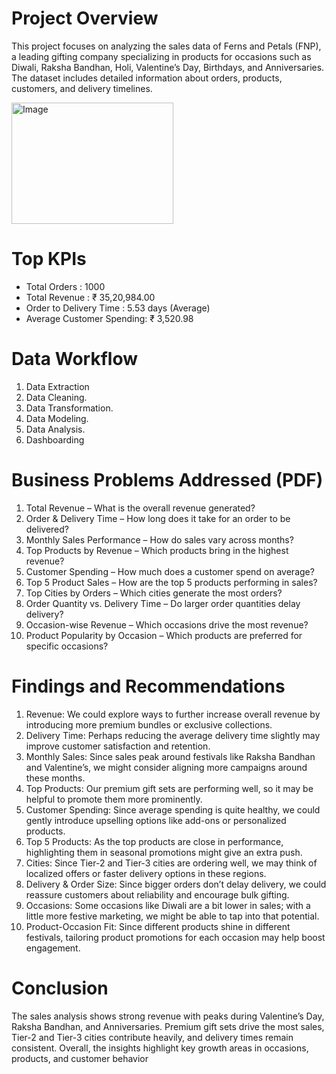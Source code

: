 # Project Overview

This project focuses on analyzing the sales data of Ferns and Petals (FNP), a leading gifting company specializing in products for occasions such as Diwali, Raksha Bandhan, Holi, Valentine’s Day, Birthdays, and Anniversaries. The dataset includes detailed information about orders, products, customers, and delivery timelines.

<img width="259" height="194" alt="Image" src="https://github.com/user-attachments/assets/1a21c6a5-aeb8-4af0-bea1-1e877ed518e3" />

# Top KPIs
* Total Orders : 1000
* Total Revenue : ₹ 35,20,984.00
* Order to Delivery Time : 5.53 days (Average)
* Average Customer Spending: ₹ 3,520.98

# Data Workflow 
1. Data Extraction
2. Data Cleaning.
3. Data Transformation.
4. Data Modeling.
5. Data Analysis.
6. Dashboarding

# Business Problems Addressed (PDF)
1. Total Revenue – What is the overall revenue generated?
2. Order & Delivery Time – How long does it take for an order to be delivered?
3. Monthly Sales Performance – How do sales vary across months?
4. Top Products by Revenue – Which products bring in the highest revenue?
5. Customer Spending – How much does a customer spend on average?
6. Top 5 Product Sales – How are the top 5 products performing in sales?
7. Top Cities by Orders – Which cities generate the most orders?
8. Order Quantity vs. Delivery Time – Do larger order quantities delay delivery?
9. Occasion-wise Revenue – Which occasions drive the most revenue?
10. Product Popularity by Occasion – Which products are preferred for specific occasions?

# Findings and Recommendations 
1. Revenue: We could explore ways to further increase overall revenue by introducing more premium bundles or exclusive collections.
2. Delivery Time: Perhaps reducing the average delivery time slightly may improve customer satisfaction and retention.
3. Monthly Sales: Since sales peak around festivals like Raksha Bandhan and Valentine’s, we might consider aligning more campaigns around these months.
4. Top Products: Our premium gift sets are performing well, so it may be helpful to promote them more prominently.
5. Customer Spending: Since average spending is quite healthy, we could gently introduce upselling options like add-ons or personalized products.
6. Top 5 Products: As the top products are close in performance, highlighting them in seasonal promotions might give an extra push.
7. Cities: Since Tier-2 and Tier-3 cities are ordering well, we may think of localized offers or faster delivery options in these regions.
8. Delivery & Order Size: Since bigger orders don’t delay delivery, we could reassure customers about reliability and encourage bulk gifting.
9. Occasions: Some occasions like Diwali are a bit lower in sales; with a little more festive marketing, we might be able to tap into that potential.
10. Product-Occasion Fit: Since different products shine in different festivals, tailoring product promotions for each occasion may help boost engagement.

# Conclusion
The sales analysis shows strong revenue with peaks during Valentine’s Day, Raksha Bandhan, and Anniversaries. Premium gift sets drive the most sales, Tier-2 and Tier-3 cities contribute heavily, and delivery times remain consistent. Overall, the insights highlight key growth areas in occasions, products, and customer behavior
